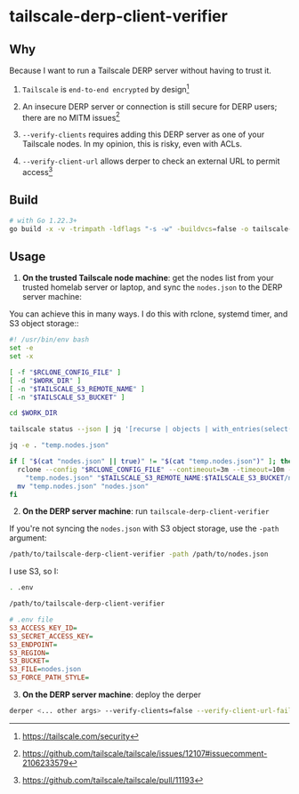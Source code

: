# tailscale-derp-client-verifier

## Why

Because I want to run a Tailscale DERP server without having to trust it.

1. `Tailscale` is `end-to-end encrypted` by design[^1]

2. An insecure DERP server or connection is still secure for DERP users; there are no MITM issues[^2]

3. `--verify-clients` requires adding this DERP server as one of your Tailscale nodes. In my opinion, this is risky, even with ACLs.

4. `--verify-client-url` allows derper to check an external URL to permit access[^3]

## Build

```sh
# with Go 1.22.3+
go build -x -v -trimpath -ldflags "-s -w" -buildvcs=false -o tailscale-derp-client-verifier .
```

## Usage

1. **On the trusted Tailscale node machine**: get the nodes list from your trusted homelab server or laptop, and sync the `nodes.json` to the DERP server machine:

You can achieve this in many ways. I do this with rclone, systemd timer, and S3 object storage::

```sh
#! /usr/bin/env bash
set -e
set -x

[ -f "$RCLONE_CONFIG_FILE" ]
[ -d "$WORK_DIR" ]
[ -n "$TAILSCALE_S3_REMOTE_NAME" ]
[ -n "$TAILSCALE_S3_BUCKET" ]

cd $WORK_DIR

tailscale status --json | jq '[recurse | objects | with_entries(select(.key == "PublicKey")) | .[]] | sort' > "temp.nodes.json"

jq -e . "temp.nodes.json"

if [ "$(cat "nodes.json" || true)" != "$(cat "temp.nodes.json")" ]; then
  rclone --config "$RCLONE_CONFIG_FILE" --contimeout=3m --timeout=10m --checksum copyto \
    "temp.nodes.json" "$TAILSCALE_S3_REMOTE_NAME:$TAILSCALE_S3_BUCKET/nodes.json"
  mv "temp.nodes.json" "nodes.json"
fi
```

2. **On the DERP server machine**: run `tailscale-derp-client-verifier`

If you're not syncing the `nodes.json` with S3 object storage, use the `-path` argument:

```sh
/path/to/tailscale-derp-client-verifier -path /path/to/nodes.json
```

I use S3, so I:

```sh
. .env

/path/to/tailscale-derp-client-verifier
```

```ini
# .env file
S3_ACCESS_KEY_ID=
S3_SECRET_ACCESS_KEY=
S3_ENDPOINT=
S3_REGION=
S3_BUCKET=
S3_FILE=nodes.json
S3_FORCE_PATH_STYLE=
```

3. **On the DERP server machine**: deploy the derper

```sh
derper <... other args> --verify-clients=false --verify-client-url-fail-open=false --verify-client-url=http://127.0.0.1:3000
```

[^1]: https://tailscale.com/security
[^2]: https://github.com/tailscale/tailscale/issues/12107#issuecomment-2106233579
[^3]: https://github.com/tailscale/tailscale/pull/11193
